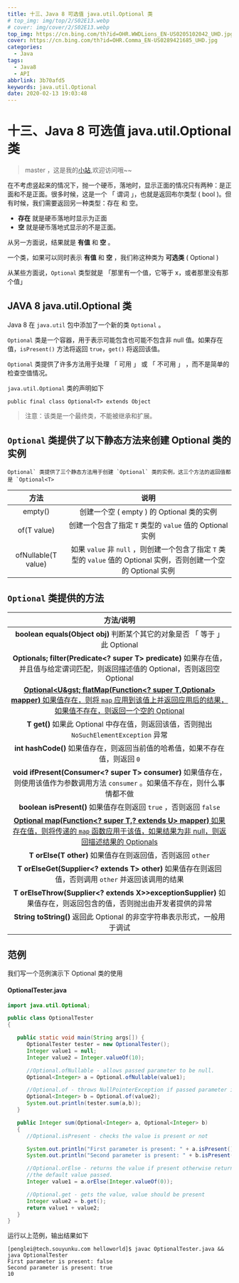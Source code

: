 ```yaml
---
title: 十三、Java 8 可选值 java.util.Optional 类
# top_img: img/top/2/S02E13.webp
# cover: img/cover/2/S02E13.webp
top_img: https://cn.bing.com/th?id=OHR.WWDLions_EN-US0205102042_UHD.jpg
cover: https://cn.bing.com/th?id=OHR.Comma_EN-US0289421685_UHD.jpg
categories:
  - Java
tags:
  - Java8
  - API
abbrlink: 3b70afd5
keywords: java.util.Optional
date: 2020-02-13 19:03:48
---
```


# 十三、Java 8 可选值 java.util.Optional 类
> master ，这是我的[小站](https://www.tryrun.top),欢迎访问哦~~

在不考虑竖起来的情况下，抛一个硬币，落地时，显示正面的情况只有两种：是正面和不是正面。很多时候，这是一个 「 谓词 」，也就是返回布尔类型 ( bool )。但有时候，我们需要返回另一种类型：存在 和 空。

- **存在** 就是硬币落地时显示为正面
- **空** 就是硬币落地式显示的不是正面。

从另一方面说，结果就是 **有值** 和 **空** 。

一个类，如果可以同时表示 **有值** 和 **空** ，我们称这种类为 **可选类** ( Optional )

从某些方面说，`Optional` 类型就是 「那里有一个值，它等于 x，或者那里没有那个值」

## JAVA 8 java.util.Optional 类

Java 8 在 `java.util` 包中添加了一个新的类 `Optional` 。

`Optional` 类是一个容器，用于表示可能包含也可能不包含非 null 值。如果存在值，`isPresent()` 方法将返回 `true`，`get()` 将返回该值。

`Optional` 类提供了许多方法用于处理 「 可用 」 或 「 不可用 」 ，而不是简单的检查空值情况。

`java.util.Optional` 类的声明如下

```
public final class Optional<T> extends Object
```

> 注意：该类是一个最终类，不能被继承和扩展。

## `Optional` 类提供了以下静态方法来创建 Optional 类的实例

```
Optional` 类提供了三个静态方法用于创建 `Optional` 类的实例，这三个方法的返回值都是 `Optional<T>
```

|        方法         |                             说明                             |
| :-----------------: | :----------------------------------------------------------: |
|       empty()       |          创建一个空 ( empty ) 的 Optional 类的实例           |
|     of(T value)     |   创建一个包含了指定 `T` 类型的 `value` 值的 Optional 实例   |
| ofNullable(T value) | 如果 `value` 非 `null` ，则创建一个包含了指定 `T` 类型的 `value` 值的 Optional 实例，否则创建一个空的 Optional 实例 |

## `Optional` 类提供的方法

|                          方法/说明                           |
| :----------------------------------------------------------: |
| **boolean equals(Object obj)** 判断某个其它的对象是否 「 等于 」 此 Optional |
| **Optional<T>s; filter(Predicate<? super T> predicate)** 如果存在值，并且值与给定谓词匹配，则返回描述值的 Optional，否则返回空 Optional |
| **<U> Optional<U&gst; flatMap(Function<? super T,Optional<U>> mapper)** 如果值存在，则将 `map` 应用到该值上并返回应用后的结果，如果值不存在，则返回一个空的 Optional |
| **T get()** 如果此 Optional 中存在值，则返回该值，否则抛出`NoSuchElementException` 异常 |
| **int hashCode()** 如果值存在，则返回当前值的哈希值，如果不存在值，则返回 `0` |
| **void ifPresent(Consumer<? super T> consumer)** 如果值存在，则使用该值作为参数调用方法 `consumer` 。如果值不存在，则什么事情都不做 |
| **boolean isPresent()** 如果值存在则返回 `true` ，否则返回 `false` |
| **<U> Optional<U> map(Function<? super T,? extends U> mapper)** 如果存在值，则将传递的 `map` 函数应用于该值，如果结果为非 null，则返回描述结果的 Optionals |
|  **T orElse(T other)** 如果值存在则返回值，否则返回 `other`  |
| **T orElseGet(Supplier<? extends T> other)** 如果值存在则返回值，否则调用 `other` 并返回该调用的结果 |
| **<X extends Throwable> T orElseThrow(Supplier<? extends X>>exceptionSupplier)** 如果值存在，则返回包含的值，否则抛出由开发者提供的异常 |
| **String toString()** 返回此 Optional 的非空字符串表示形式，一般用于调试 |

## 范例

我们写一个范例演示下 Optional 类的使用

#### OptionalTester.java

```JAVA
import java.util.Optional;

public class OptionalTester
{

   public static void main(String args[]) {
      OptionalTester tester = new OptionalTester();
      Integer value1 = null;
      Integer value2 = Integer.valueOf(10);

      //Optional.ofNullable - allows passed parameter to be null.
      Optional<Integer> a = Optional.ofNullable(value1);

      //Optional.of - throws NullPointerException if passed parameter is null
      Optional<Integer> b = Optional.of(value2);
      System.out.println(tester.sum(a,b));
   }

   public Integer sum(Optional<Integer> a, Optional<Integer> b)
   {
      //Optional.isPresent - checks the value is present or not

      System.out.println("First parameter is present: " + a.isPresent());
      System.out.println("Second parameter is present: " + b.isPresent());

      //Optional.orElse - returns the value if present otherwise returns
      //the default value passed.
      Integer value1 = a.orElse(Integer.valueOf(0));

      //Optional.get - gets the value, value should be present
      Integer value2 = b.get();
      return value1 + value2;
   }
}
```

运行以上范例，输出结果如下

```
[penglei@tech.souyunku.com helloworld]$ javac OptionalTester.java && java OptionalTester
First parameter is present: false
Second parameter is present: true
10
```

